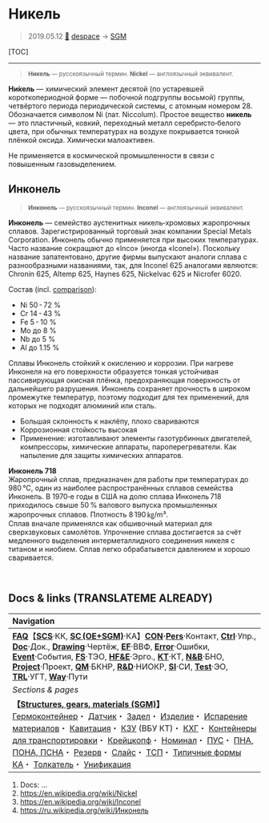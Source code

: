 # Никель
> 2019.05.12 [🚀](../index/index.md) [despace](index.md) → [SGM](sc.md)

[TOC]

---

> <small>**Никель** — русскоязычный термин. **Nickel** — англоязычный эквивалент.</small>

**Ни́кель** — химический элемент десятой (по устаревшей короткопериодной форме — побочной подгруппы восьмой) группы, четвёртого периода периодической системы, с атомным номером 28. Обозначается символом Ni (лат. Niccolum). Простое вещество **никель** — это пластичный, ковкий, переходный металл серебристо‑белого цвета, при обычных температурах на воздухе покрывается тонкой плёнкой оксида. Химически малоактивен.

Не применяется в космической промышленности в связи с повышенным газовыделением.



## Инконель
> <small>**Инконель** — русскоязычный термин. **Inconel** — англоязычный эквивалент.</small>

**Инконель** — семейство аустенитных никель‑хромовых жаропрочных сплавов. Зарегистрированный торговый знак компании Special Metals Corporation. Инконель обычно применяется при высоких температурах. Часто название сокращают до «Inco» (иногда «Iconel»). Поскольку название запатентовано, другие фирмы выпускают аналоги сплава с разнообразными названиями, так, для Inconel 625 аналогами являются: Chronin 625, Altemp 625, Haynes 625, Nickelvac 625 и Nicrofer 6020.

Состав (incl. [comparison](matc.md)):

   - Ni 50 - 72 %
   - Cr 14 - 43 %
   - Fe 5 - 10 %
   - Mo до 8 %
   - Nb до 5 %
   - Al до 1.15 %

Сплавы Инконель стойкий к окислению и коррозии. При нагреве Инконеля на его поверхности образуется тонкая устойчивая пассивирующая окисная плёнка, предохраняющая поверхность от дальнейшего разрушения. Инконель сохраняет прочность в широком промежутке температур, поэтому подходит для тех применений, для которых не подходят алюминий или сталь.

   - Большая склонность к наклёпу, плохо свариваются
   - Коррозионная стойкость высокая
   - Применение: изготавливают элементы газотурбинных двигателей, компрессоры, химические аппараты, пароперегреватели. Как напыление для защиты химических аппаратов.

**Инконель 718**  
Жаропрочный сплав, предназначен для работы при температурах до 980 ℃, один из наиболее распространённых сплавов семейства Инконель. В 1970‑е годы в США на долю сплава Инконель 718 приходилось свыше 50 % валового выпуска промышленных жаропрочных сплавов. Плотность 8 190 ㎏/m³.  
Сплав вначале применялся как обшивочный материал для сверхзвуковых самолётов. Упрочнение сплава достигается за счёт медленного выделения интерметаллидного соединения никеля с титаном и ниобием. Сплав легко обрабатывется давлением и хорошо сваривается.



<p style="page-break-after:always"> </p>

## Docs & links (TRANSLATEME ALREADY)
|Navigation|
|:-|
|**[FAQ](faq.md)**【**[SCS](scs.md)**·КК, **[SC (OE+SGM)](sc.md)**·КА】**[CON](contact.md)·[Pers](person.md)**·Контакт, **[Ctrl](control.md)**·Упр., **[Doc](doc.md)**·Док., **[Drawing](drawing.md)**·Чертёж, **[EF](ef.md)**·ВВФ, **[Error](error.md)**·Ошибки, **[Event](event.md)**·События, **[FS](fs.md)**·ТЭО, **[HF&E](hfe.md)**·Эрго., **[KT](kt.md)**·КТ, **[N&B](nnb.md)**·БНО, **[Project](project.md)**·Проект, **[QM](qm.md)**·БКНР, **[R&D](rnd.md)**·НИОКР, **[SI](si.md)**·СИ, **[Test](test.md)**·ЭО, **[TRL](trl.md)**·УГТ, **[Way](way.md)**·Пути|
|*Sections & pages*|
|**【[Structures, gears, materials (SGM)](sc.md)】**<br> [Гермоконтейнер](гермоконтейнер.md)・ [Датчик](sensor.md)・ [Задел](margin.md)・ [Изделие](unit.md)・ [Испарение материалов](matc.md)・ [Кавитация](cavitation.md)・ [КЗУ](cinu.md) (ВБУ КТ)・ [КХГ](cgs.md)・ [Контейнеры для транспортировки](ship_contain.md)・ [Крейцкопф](crosshead.md)・ [Номинал](nominal.md)・ [ПУС](lag.md)・ [ПНА, ПОНА, ПСНА](devd.md)・ [Резерв](reserve.md)・ [Слайс](слайс.md)・ [ТСП](tsp.md)・ [Типичные формы КА](sc.md)・ [Толкатель](толкатель.md)・ [Унификация](commonality.md)|

   1. Docs: …
   1. <https://en.wikipedia.org/wiki/Nickel>
   1. <https://en.wikipedia.org/wiki/Inconel>
   1. <https://ru.wikipedia.org/wiki/Инконель>

